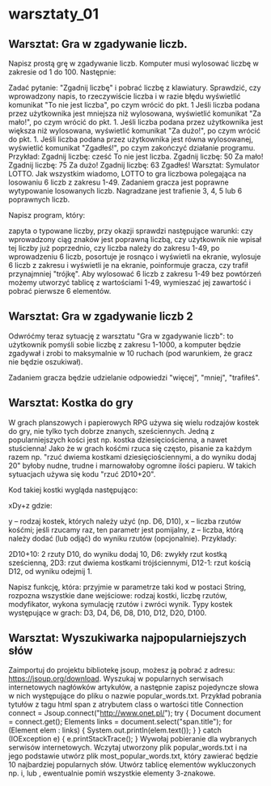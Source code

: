 # warsztaty_01

## Warsztat: Gra w zgadywanie liczb.
Napisz prostą grę w zgadywanie liczb. Komputer musi wylosować liczbę w zakresie od 1 do 100. Następnie:

Zadać pytanie: "Zgadnij liczbę" i pobrać liczbę z klawiatury.
Sprawdzić, czy wprowadzony napis, to rzeczywiście liczba i w razie błędu wyświetlić komunikat "To nie jest liczba", po czym wrócić do pkt. 1
Jeśli liczba podana przez użytkownika jest mniejsza niż wylosowana, wyświetlić komunikat "Za mało!", po czym wrócić do pkt. 1.
Jeśli liczba podana przez użytkownika jest większa niż wylosowana, wyświetlić komunikat "Za dużo!", po czym wrócić do pkt. 1.
Jeśli liczba podana przez użytkownika jest równa wylosowanej, wyświetlić komunikat "Zgadłeś!", po czym zakończyć działanie programu.
Przykład:
Zgadnij liczbę: cześć
To nie jest liczba.
Zgadnij liczbę: 50
Za mało!
Zgadnij liczbę: 75
Za dużo!
Zgadnij liczbę: 63
Zgadłeś!
Warsztat: Symulator LOTTO.
Jak wszystkim wiadomo, LOTTO to gra liczbowa polegająca na losowaniu 6 liczb z zakresu 1-49. Zadaniem gracza jest poprawne wytypowanie losowanych liczb. Nagradzane jest trafienie 3, 4, 5 lub 6 poprawnych liczb.

Napisz program, który:

zapyta o typowane liczby, przy okazji sprawdzi następujące warunki:
czy wprowadzony ciąg znaków jest poprawną liczbą,
czy użytkownik nie wpisał tej liczby już poprzednio,
czy liczba należy do zakresu 1-49,
po wprowadzeniu 6 liczb, posortuje je rosnąco i wyświetli na ekranie,
wylosuje 6 liczb z zakresu i wyświetli je na ekranie,
poinformuje gracza, czy trafił przynajmniej "trójkę".
Aby wylosować 6 liczb z zakresu 1-49 bez powtórzeń możemy utworzyć tablicę z wartościami 1-49, wymieszać jej zawartość i pobrać pierwsze 6 elementów.

## Warsztat: Gra w zgadywanie liczb 2
Odwróćmy teraz sytuację z warsztatu "Gra w zgadywanie liczb": to użytkownik pomyśli sobie liczbę z zakresu 1-1000, a komputer będzie zgadywał i zrobi to maksymalnie w 10 ruchach (pod warunkiem, że gracz nie będzie oszukiwał).

Zadaniem gracza będzie udzielanie odpowiedzi "więcej", "mniej", "trafiłeś".

## Warsztat: Kostka do gry
W grach planszowych i papierowych RPG używa się wielu rodzajów kostek do gry, nie tylko tych dobrze znanych, sześciennych. Jedną z popularniejszych kości jest np. kostka dziesięciościenna, a nawet stuścienna! Jako że w grach kośćmi rzuca się często, pisanie za każdym razem np. "rzuć dwiema kostkami dziesięciościennymi, a do wyniku dodaj 20" byłoby nudne, trudne i marnowałoby ogromne ilości papieru. W takich sytuacjach używa się kodu "rzuć 2D10+20".

Kod takiej kostki wygląda następująco:

xDy+z
gdzie:

y – rodzaj kostek, których należy użyć (np. D6, D10),
x – liczba rzutów kośćmi; jeśli rzucamy raz, ten parametr jest pomijalny,
z – liczba, którą należy dodać (lub odjąć) do wyniku rzutów (opcjonalnie).
Przykłady:

2D10+10: 2 rzuty D10, do wyniku dodaj 10,
D6: zwykły rzut kostką sześcienną,
2D3: rzut dwiema kostkami trójściennymi,
D12-1: rzut kością D12, od wyniku odejmij 1.

Napisz funkcję, która:
przyjmie w parametrze taki kod w postaci String,
rozpozna wszystkie dane wejściowe:
rodzaj kostki,
liczbę rzutów,
modyfikator,
wykona symulację rzutów i zwróci wynik.
Typy kostek występujące w grach: D3, D4, D6, D8, D10, D12, D20, D100.

## Warsztat: Wyszukiwarka najpopularniejszych słów
Zaimportuj do projektu bibliotekę jsoup, możesz ją pobrać z adresu: https://jsoup.org/download.
Wyszukaj w popularnych serwisach internetowych nagłówków artykułów, a następnie zapisz pojedyncze słowa w nich występujące do pliku o nazwie popular_words.txt. Przykład pobrania tytułów z tagu html span z atrybutem class o wartości title
Connection connect = Jsoup.connect("http://www.onet.pl/");
try {
    Document document = connect.get();
    Elements links = document.select("span.title");
    for (Element elem : links) {
        System.out.println(elem.text());
    }
} catch (IOException e) {
    e.printStackTrace();
}
Wywołaj pobieranie dla wybranych serwisów internetowych.
Wczytaj utworzony plik popular_words.txt i na jego podstawie utwórz plik most_popular_words.txt, który zawierać będzie 10 najbardziej popularnych słów.
Utwórz tablicę elementów wykluczonych np. i, lub , ewentualnie pomiń wszystkie elementy 3-znakowe.
